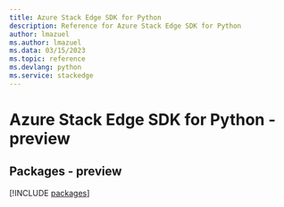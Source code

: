 ```yaml
---
title: Azure Stack Edge SDK for Python
description: Reference for Azure Stack Edge SDK for Python
author: lmazuel
ms.author: lmazuel
ms.data: 03/15/2023
ms.topic: reference
ms.devlang: python
ms.service: stackedge
---
```

# Azure Stack Edge SDK for Python - preview
## Packages - preview
[!INCLUDE [packages](stack-edge-index.md)]